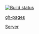 [![Build status](https://ci.appveyor.com/api/projects/status/u6mrqfh97mbtrwmp?svg=true)](https://ci.appveyor.com/project/Sergl82/ra-router-crud)

[gh-pages](https://sergl82.github.io/ra-router-crud/)

[Server](https://ra-router-backend.herokuapp.com/)